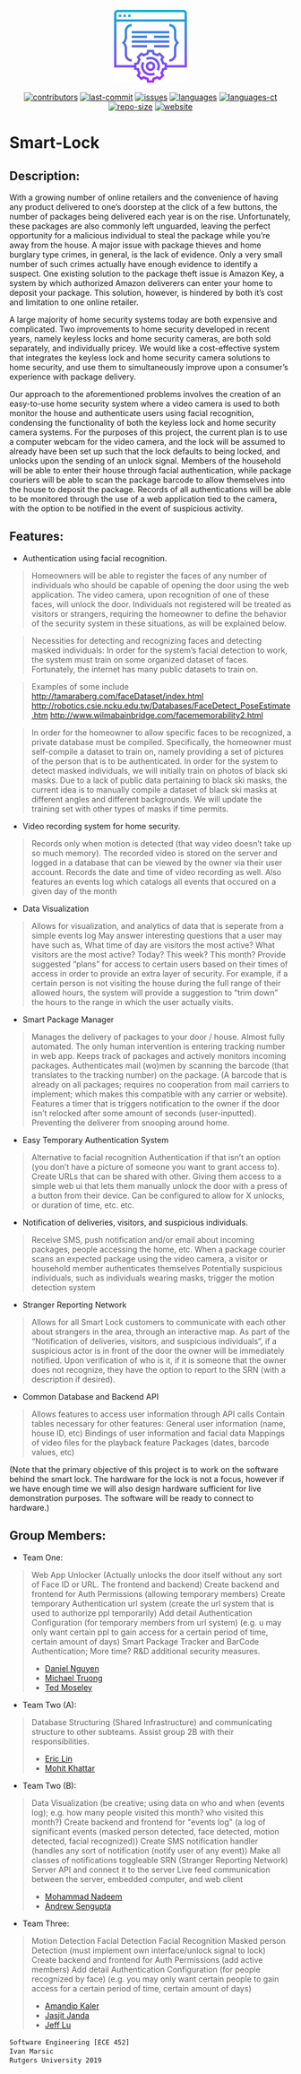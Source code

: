 <p align="center">
<img src="https://github.com/software-engineering-s19-group10/Smart-Lock/blob/master/software.svg" height="130">
</p>

<p align="center">
<a href="https://github.com/software-engineering-s19-group10/Smart-Lock/graphs/contributors">
  <img alt="contributors" src="https://img.shields.io/github/contributors/software-engineering-s19-group10/Smart-Lock.svg?style=popout" /></a>
<a href="https://github.com/software-engineering-s19-group10/Smart-Lock/graphs/commit-activity">
  <img alt="last-commit" src="https://img.shields.io/github/last-commit/software-engineering-s19-group10/Smart-Lock.svg?style=popout"/></a>
<a href="https://github.com/software-engineering-s19-group10/Smart-Lock/issues">
  <img alt="issues" src="https://img.shields.io/github/issues/software-engineering-s19-group10/Smart-Lock.svg?style=popout"/></a>
<a href="https://github.com/software-engineering-s19-group10/Smart-Lock">
  <img alt="languages" src="https://img.shields.io/github/languages/top/software-engineering-s19-group10/Smart-Lock.svg?style=popout"/></a>
<a href="https://github.com/software-engineering-s19-group10/Smart-Lock">
  <img alt="languages-ct" src="https://img.shields.io/github/languages/count/software-engineering-s19-group10/Smart-Lock.svg?style=popout"/></a>
<a href="https://github.com/software-engineering-s19-group10/Smart-Lock"> 
  <img alt="repo-size" src="https://img.shields.io/github/repo-size/software-engineering-s19-group10/Smart-Lock.svg?style=popout"/></a>
<a href="https://software-engineering-s19-group10.github.io/website/"> 
  <img alt="website" src="https://img.shields.io/website-up-down-green-red/https/software-engineering-s19-group10.github.io%2Fwebsite%2F.svg?label=website-status"/></a>
</p>

# Smart-Lock

## Description:

With a growing number of online retailers and the convenience of having any product delivered to one’s doorstep at the click of a few buttons, the number of packages being delivered each year is on the rise. Unfortunately, these packages are also commonly left unguarded, leaving the perfect opportunity for a malicious individual to steal the package while you’re away from the house. A major issue with package thieves and home burglary type crimes, in general, is the lack of evidence. Only a very small number of such crimes actually have enough evidence to identify a suspect. One existing solution to the package theft issue is Amazon Key, a system by which authorized Amazon deliverers can enter your home to deposit your package. This solution, however, is hindered by both it’s cost and limitation to one online retailer.

A large majority of home security systems today are both expensive and complicated. Two improvements to home security developed in recent years, namely keyless locks and home security cameras, are both sold separately, and individually pricey. We would like a cost-effective system that integrates the keyless lock and home security camera solutions to home security, and use them to simultaneously improve upon a consumer’s experience with package delivery.

Our approach to the aforementioned problems involves the creation of an easy-to-use home security system where a video camera is used to both monitor the house and authenticate users using facial recognition, condensing the functionality of both the keyless lock and home security camera systems. For the purposes of this project, the current plan is to use a computer webcam for the video camera, and the lock will be assumed to already have been set up such that the lock defaults to being locked, and unlocks upon the sending of an unlock signal.  Members of the household will be able to enter their house through facial authentication, while package couriers will be able to scan the package barcode to allow themselves into the house to deposit the package. Records of all authentications will be able to be monitored through the use of a web application tied to the camera, with the option to be notified in the event of suspicious activity. 

## Features:

- Authentication using facial recognition.
>Homeowners will be able to register the faces of any number of individuals who should be capable of opening the door using the web application. The video camera, upon recognition of one of these faces, will unlock the door. Individuals not registered will be treated as visitors or strangers, requiring the homeowner to define the behavior of the security system in these situations, as will be explained below.

>Necessities for detecting and recognizing faces and detecting masked individuals:
>In order for the system’s facial detection to work, the system must train on some organized dataset of faces.  Fortunately, the internet has many public datasets to train on.

>Examples of some include 
>http://tamaraberg.com/faceDataset/index.html
>http://robotics.csie.ncku.edu.tw/Databases/FaceDetect_PoseEstimate.htm
>http://www.wilmabainbridge.com/facememorability2.html

>In order for the homeowner to allow specific faces to be recognized, a private database must be compiled. Specifically, the homeowner must self-compile a dataset to train on, namely providing a set of pictures of the person that is to be authenticated.
>In order for the system to detect masked individuals, we will initially train on photos of black ski masks.  Due to a lack of public data pertaining to black ski masks, the current idea is to manually compile a dataset of black ski masks at different angles and different backgrounds. We will update the training set with other types of masks if time permits.

- Video recording system for home security.
>Records only when motion is detected (that way video doesn’t take up so much memory).
>The recorded video is stored on the server and logged in a database that can be viewed by the owner via their user account.
>Records the date and time of video recording as well.
>Also features an events log which catalogs all events that occured on a given day of the month

- Data Visualization
>Allows for visualization, and analytics of data that is seperate from a simple events log
>May answer interesting questions that a user may have such as,
>What time of day are visitors the most active?
>What visitors are the most active? Today? This week? This month?
>Provide suggested “plans” for access to certain users based on their times of access in order to provide an extra layer of security. For example, if a certain person is not visiting the house during the full range of their allowed hours, the system will provide a suggestion to “trim down” the hours to the range in which the user actually visits.

- Smart Package Manager
>Manages the delivery of packages to your door / house.  Almost fully automated.  The only human intervention is entering tracking number in web app.
>Keeps track of packages and actively monitors incoming packages.
>Authenticates mail (wo)men by scanning the barcode (that translates to the tracking number) on the package.  (A barcode that is already on all packages; requires no  cooperation from mail carriers to implement; which makes this compatible with any carrier or website).
>Features a timer that is triggers notification to the owner if the door isn’t relocked after some amount of seconds (user-inputted).  Preventing the deliverer from snooping around home.

- Easy Temporary Authentication System
>Alternative to facial recognition Authentication if that isn’t an option (you don’t have a picture of someone you want to grant access to).
>Create URLs that can be shared with other.  Giving them access to a simple web ui that lets them manually unlock the door with a press of a button from their device.
>Can be configured to allow for X unlocks, or duration of time, etc. etc.

- Notification of deliveries, visitors, and suspicious individuals.
>Receive SMS, push notification and/or email about incoming packages, people accessing the home, etc.
>When a package courier scans an expected package using the video camera, a visitor or household member authenticates themselves
>Potentially suspicious individuals, such as individuals wearing masks, trigger the motion detection system

- Stranger Reporting Network
>Allows for all Smart Lock customers to communicate with each other about strangers in the area, through an interactive map.
>As part of the “Notification of deliveries, visitors, and suspicious individuals”, if a suspicious actor is in front of the door the owner  will be immediately notified.  Upon verification of who is it, if it is someone that the owner does not recognize, they have the option to report to the SRN (with a description if desired).

- Common Database and Backend API
>Allows features to access user information through API calls
>Contain tables necessary for other features:
>General user information (name, house ID, etc)
>Bindings of user information and facial data
>Mappings of video files for the playback feature
>Packages (dates, barcode values, etc)

(Note that the primary objective of this project is to work on the software behind the smart lock.  The hardware for the lock is not a focus, however if we have enough time we will also design hardware sufficient for live demonstration purposes.  The software will be ready to connect to hardware.)


## Group Members:

- Team One:
>Web App Unlocker (Actually unlocks the door itself without any sort of Face ID or URL.  The frontend and backend)
>Create backend and frontend for Auth Permissions (allowing temporary members)
>Create temporary Authentication url system (create the url system that is used to authorize ppl temporarily)
>Add detail Authentication Configuration (for temporary members from url system) (e.g. u may only want certain ppl to gain access for a certain period of time, certain amount of days)
>Smart Package Tracker and BarCode Authentication; More time? R&D additional security measures. 
>- [Daniel Nguyen](https://github.com/DanNguyen-CE)
>- [Michael Truong](https://github.com/MichaelTruongZ)
>- [Ted Moseley](https://github.com/tmose1106)

- Team Two (A):
>Database Structuring (Shared Infrastructure) and communicating structure to other subteams.
>Assist group 2B with their responsibilities.
>- [Eric Lin](https://github.com/Yukirilin)
>- [Mohit Khattar](https://github.com/koml12)


- Team Two (B):
>Data Visualization (be creative; using data on who and when (events log); e.g. how many people visited this month? who visited this month?)
>Create backend and frontend for "events log" (a log of significant events (masked person detected, face detected, motion detected, facial recognized))
>Create SMS notification handler (handles any sort of notification (notify user of any event))
>Make all classes of notifications toggleable
>SRN (Stranger Reporting Network) Server API and connect it to the server
>Live feed communication between the server, embedded computer, and web client
>- [Mohammad Nadeem](https://github.com/mnadev)
>- [Andrew Sengupta](https://github.com/andrewsengupta)


- Team Three:
>Motion Detection
>Facial Detection
>Facial Recognition
>Masked person Detection (must implement own interface/unlock signal to lock)
>Create backend and frontend for Auth Permissions (add active members)
>Add detail Authentication Configuration (for people recognized by face) (e.g. you may only want certain people to gain access for a certain period of time, certain amount of days)
>- [Amandip Kaler](https://github.com/ak1415)
>- [Jasjit Janda](https://github.com/jandaj)
>- [Jeff Lu](https://github.com/jefflu188)


```
Software Engineering [ECE 452]  
Ivan Marsic  
Rutgers University 2019  
```
